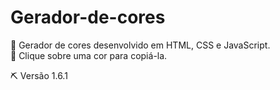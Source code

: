# Gerador-de-cores

📌 Gerador de cores desenvolvido em HTML, CSS e JavaScript. <br>
📎 Clique sobre uma cor para copiá-la.

⛏ Versão 1.6.1
